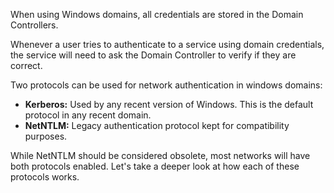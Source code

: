 When using Windows domains, all credentials are stored in the Domain Controllers. 

Whenever a user tries to authenticate to a service using domain credentials, the service will need to ask the Domain Controller to verify if they are correct. 

Two protocols can be used for network authentication in windows domains:

-   **Kerberos:** Used by any recent version of Windows. This is the default protocol in any recent domain.
-   **NetNTLM:** Legacy authentication protocol kept for compatibility purposes.

While NetNTLM should be considered obsolete, most networks will have both protocols enabled. Let's take a deeper look at how each of these protocols works.

